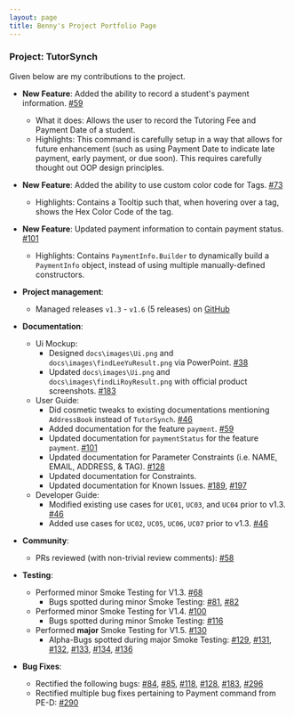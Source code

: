```yaml
---
layout: page
title: Benny's Project Portfolio Page
---
```


### Project: TutorSynch

Given below are my contributions to the project.

* **New Feature**: Added the ability to record a student's payment information. [\#59](https://github.com/AY2425S2-CS2103-F15-2/tp/pull/59)
  * What it does: Allows the user to record the Tutoring Fee and Payment Date of a student.
  * Highlights: This command is carefully setup in a way that allows for future enhancement (such as using Payment Date to indicate late payment, early payment, or due soon). This requires carefully thought out OOP design principles.
* **New Feature**: Added the ability to use custom color code for Tags. [\#73](https://github.com/AY2425S2-CS2103-F15-2/tp/pull/73)
  * Highlights: Contains a Tooltip such that, when hovering over a tag, shows the Hex Color Code of the tag.
* **New Feature**: Updated payment information to contain payment status. [\#101](https://github.com/AY2425S2-CS2103-F15-2/tp/pull/101)
  * Highlights: Contains `PaymentInfo.Builder` to dynamically build a `PaymentInfo` object, instead of using multiple manually-defined constructors.

* **Project management**:
  * Managed releases `v1.3` - `v1.6` (5 releases) on [GitHub](https://github.com/AY2425S2-CS2103-F15-2/tp/releases)

* **Documentation**:
  * Ui Mockup:
    * Designed `docs\images\Ui.png` and `docs\images\findLeeYuResult.png` via PowerPoint. [\#38](https://github.com/AY2425S2-CS2103-F15-2/tp/pull/38)
    * Updated `docs\images\Ui.png` and `docs\images\findLiRoyResult.png` with official product screenshots. [\#183](https://github.com/AY2425S2-CS2103-F15-2/tp/pull/183)
  * User Guide:
    * Did cosmetic tweaks to existing documentations mentioning `AddressBook` instead of `TutorSynch`. [\#46](https://github.com/AY2425S2-CS2103-F15-2/tp/pull/46)
    * Added documentation for the feature `payment`. [\#59](https://github.com/AY2425S2-CS2103-F15-2/tp/pull/59)
    * Updated documentation for `paymentStatus` for the feature `payment`. [\#101](https://github.com/AY2425S2-CS2103-F15-2/tp/pull/101)
    * Updated documentation for Parameter Constraints (i.e. NAME, EMAIL, ADDRESS, & TAG). [\#128](https://github.com/AY2425S2-CS2103-F15-2/tp/pull/128)
    * Updated documentation for Constraints.
    * Updated documentation for Known Issues. [\#189](https://github.com/AY2425S2-CS2103-F15-2/tp/pull/189), [\#197](https://github.com/AY2425S2-CS2103-F15-2/tp/pull/197)
  * Developer Guide:
    * Modified existing use cases for `UC01`, `UC03`, and `UC04` prior to v1.3. [\#46](https://github.com/AY2425S2-CS2103-F15-2/tp/pull/46)
    * Added use cases for `UC02`, `UC05`, `UC06`, `UC07` prior to v1.3. [\#46](https://github.com/AY2425S2-CS2103-F15-2/tp/pull/46)

* **Community**:
  * PRs reviewed (with non-trivial review comments): [\#58](https://github.com/AY2425S2-CS2103-F15-2/tp/pull/58#pullrequestreview-2686240341)

* **Testing**:
  * Performed minor Smoke Testing for V1.3. [\#68](https://github.com/AY2425S2-CS2103-F15-2/tp/issues/68)
    * Bugs spotted during minor Smoke Testing: [\#81](https://github.com/AY2425S2-CS2103-F15-2/tp/issues/81), [\#82](https://github.com/AY2425S2-CS2103-F15-2/tp/issues/82)
  * Performed minor Smoke Testing for V1.4. [\#100](https://github.com/AY2425S2-CS2103-F15-2/tp/issues/100)
    * Bugs spotted during minor Smoke Testing: [\#116](https://github.com/AY2425S2-CS2103-F15-2/tp/issues/116)
  * Performed **major** Smoke Testing for V1.5. [\#130](https://github.com/AY2425S2-CS2103-F15-2/tp/issues/130)
    * Alpha-Bugs spotted during major Smoke Testing: [\#129](https://github.com/AY2425S2-CS2103-F15-2/tp/issues/129), [\#131](https://github.com/AY2425S2-CS2103-F15-2/tp/issues/131), [\#132](https://github.com/AY2425S2-CS2103-F15-2/tp/issues/132), [\#133](https://github.com/AY2425S2-CS2103-F15-2/tp/issues/133), [\#134](https://github.com/AY2425S2-CS2103-F15-2/tp/issues/134), [\#136](https://github.com/AY2425S2-CS2103-F15-2/tp/issues/136)

* **Bug Fixes**:
  * Rectified the following bugs: [\#84](https://github.com/AY2425S2-CS2103-F15-2/tp/pull/84), [\#85](https://github.com/AY2425S2-CS2103-F15-2/tp/pull/85), [\#118](https://github.com/AY2425S2-CS2103-F15-2/tp/issues/118), [\#128](https://github.com/AY2425S2-CS2103-F15-2/tp/pull/128), [\#183](https://github.com/AY2425S2-CS2103-F15-2/tp/pull/183), [\#296](https://github.com/AY2425S2-CS2103-F15-2/tp/pull/296)
  * Rectified multiple bug fixes pertaining to Payment command from PE-D: [\#290](https://github.com/AY2425S2-CS2103-F15-2/tp/pull/290)
